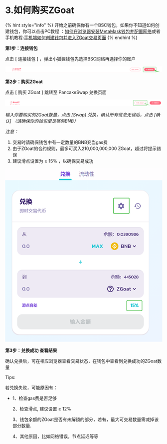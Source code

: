 # 3.如何购买ZGoat

{% hint style="info" %}
开始之前确保你有一个BSC钱包，如果你不知道如何创建钱包，你可以点击PC教程 ：[如何在浏览器安装MetaMask钱包并配置网络](1.-ru-he-she-zhi-qian-bao.md)或者手机教程:[手机端如何创建钱包并进入ZGoat交易页面](2.-shou-ji-duan-ru-he-chuang-jian-qian-bao-bing-jin-ru-mdex-jiao-yi-jie-mian.md)
{% endhint %}



**第1步：连接钱包**

点击 \[ 连接钱包 ] ，弹出小狐狸钱包先选择BSC网络再选择你的账户

![](../../.gitbook/assets/连接钱包-中.png)

**第2步：购买ZGoat**

点击 \[ 购买 ZGoat ] 跳转至 PancakeSwap 兑换页面

![](../../.gitbook/assets/购买ZGoat-中.png)

_输入你要购买的ZGoat数量，点击 \[Swap] 兑换，确认所有信息无误后，点击 \[确认]  （请确保你的钱包里足够的BNB）_

_注意：_

1. 交易时请确保钱包中有一定数量的BNB充当gas费
2. 由于ZGoat的合约规则，最多可买入210,000,000,000 ZGoat，超过将提示错误
3. 建议滑点设置为 ≥ 15% ，以确保交易成功

![](../../.gitbook/assets/购买滑点设置.png)

**第3步：兑换成功  查看结果**

确认兑换后，可在相应浏览器查看交易状态，在钱包中查看到兑换成功的ZGoat数量



Tips:

若兑换失败，可能原因有：

*   1、检查gas费是否足够

    2、检查滑点, 建议设置 ≥ 12%

    3、钱包余额的ZGoat是否有未解锁的部分，若有，最大可交易数量需减掉该部分数量.

    4、其他原因，比如网络错误，节点延迟等等

